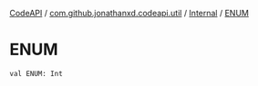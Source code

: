 [CodeAPI](../../index.md) / [com.github.jonathanxd.codeapi.util](../index.md) / [Internal](index.md) / [ENUM](.)

# ENUM

`val ENUM: Int`